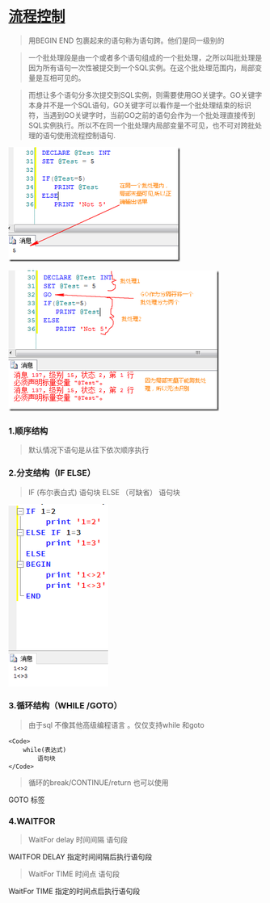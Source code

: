# [流程控制](https://msdn.microsoft.com/zh-cn/library/ms174290(v=sql.120).aspx)

>用BEGIN END 包裹起来的语句称为语句跨。他们是同一级别的

>一个批处理段是由一个或者多个语句组成的一个批处理，之所以叫批处理是因为所有语句一次性被提交到一个SQL实例。在这个批处理范围内，局部变量是互相可见的。

>而想让多个语句分多次提交到SQL实例，则需要使用GO关键字。GO关键字本身并不是一个SQL语句，GO关键字可以看作是一个批处理结束的标识符，当遇到GO关键字时，当前GO之前的语句会作为一个批处理直接传到SQL实例执行。所以不在同一个批处理内局部变量不可见，也不可对跨批处理的语句使用流程控制语句.

![GO1](/img/4.png)

![GO2](/img/5.png)

### 1.顺序结构

>默认情况下语句是从往下依次顺序执行

### 2.分支结构（IF ELSE）

>IF (布尔表白式)
    语句块
>ELSE   （可缺省）
    语句块

![if](/img/3.png)

### 3.循环结构（WHILE /GOTO）

>由于sql 不像其他高级编程语言 。仅仅支持while 和goto

    <Code>
        while(表达式)
            语句块
    </Code>

>循环的break/CONTINUE/return 也可以使用

GOTO 标签

### 4.WAITFOR


>WaitFor delay 时间间隔
    语句段

WAITFOR DELAY 指定时间间隔后执行语句段


> WaitFor TIME 时间点
>   语句段

WaitFor TIME 指定的时间点后执行语句段
    